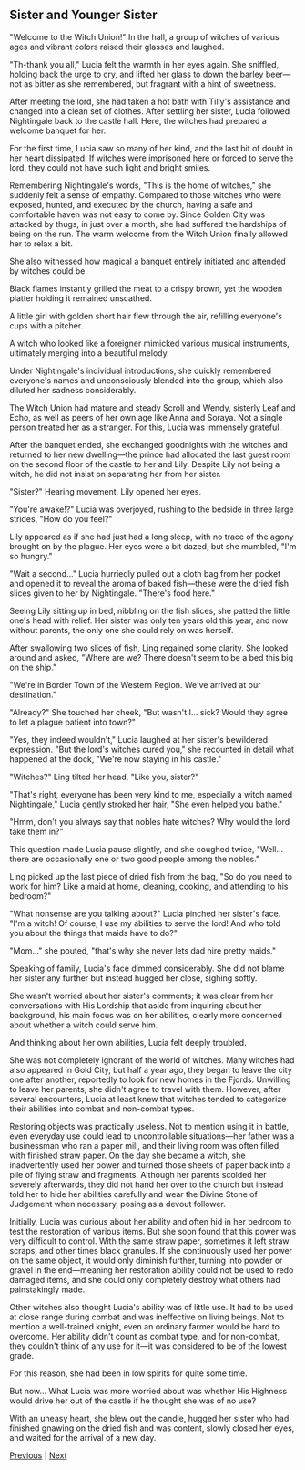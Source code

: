 ## Sister and Younger Sister
"Welcome to the Witch Union!" In the hall, a group of witches of various ages and vibrant colors raised their glasses and laughed.

"Th-thank you all," Lucia felt the warmth in her eyes again. She sniffled, holding back the urge to cry, and lifted her glass to down the barley beer—not as bitter as she remembered, but fragrant with a hint of sweetness.



After meeting the lord, she had taken a hot bath with Tilly's assistance and changed into a clean set of clothes. After settling her sister, Lucia followed Nightingale back to the castle hall. Here, the witches had prepared a welcome banquet for her.



For the first time, Lucia saw so many of her kind, and the last bit of doubt in her heart dissipated. If witches were imprisoned here or forced to serve the lord, they could not have such light and bright smiles.



Remembering Nightingale's words, "This is the home of witches," she suddenly felt a sense of empathy. Compared to those witches who were exposed, hunted, and executed by the church, having a safe and comfortable haven was not easy to come by. Since Golden City was attacked by thugs, in just over a month, she had suffered the hardships of being on the run. The warm welcome from the Witch Union finally allowed her to relax a bit.



She also witnessed how magical a banquet entirely initiated and attended by witches could be.



Black flames instantly grilled the meat to a crispy brown, yet the wooden platter holding it remained unscathed.



A little girl with golden short hair flew through the air, refilling everyone's cups with a pitcher.



A witch who looked like a foreigner mimicked various musical instruments, ultimately merging into a beautiful melody.



Under Nightingale's individual introductions, she quickly remembered everyone's names and unconsciously blended into the group, which also diluted her sadness considerably. 



The Witch Union had mature and steady Scroll and Wendy, sisterly Leaf and Echo, as well as peers of her own age like Anna and Soraya. Not a single person treated her as a stranger. For this, Lucia was immensely grateful.



After the banquet ended, she exchanged goodnights with the witches and returned to her new dwelling—the prince had allocated the last guest room on the second floor of the castle to her and Lily. Despite Lily not being a witch, he did not insist on separating her from her sister.



"Sister?" Hearing movement, Lily opened her eyes.



"You're awake!?" Lucia was overjoyed, rushing to the bedside in three large strides, "How do you feel?"



Lily appeared as if she had just had a long sleep, with no trace of the agony brought on by the plague. Her eyes were a bit dazed, but she mumbled, "I'm so hungry."



"Wait a second..." Lucia hurriedly pulled out a cloth bag from her pocket and opened it to reveal the aroma of baked fish—these were the dried fish slices given to her by Nightingale. "There's food here."



Seeing Lily sitting up in bed, nibbling on the fish slices, she patted the little one's head with relief. Her sister was only ten years old this year, and now without parents, the only one she could rely on was herself.



After swallowing two slices of fish, Ling regained some clarity. She looked around and asked, "Where are we? There doesn't seem to be a bed this big on the ship."

"We're in Border Town of the Western Region. We've arrived at our destination."

"Already?" She touched her cheek, "But wasn't I... sick? Would they agree to let a plague patient into town?"

"Yes, they indeed wouldn't," Lucia laughed at her sister's bewildered expression. "But the lord's witches cured you," she recounted in detail what happened at the dock, "We're now staying in his castle."

"Witches?" Ling tilted her head, "Like you, sister?"

"That's right, everyone has been very kind to me, especially a witch named Nightingale," Lucia gently stroked her hair, "She even helped you bathe."

"Hmm, don't you always say that nobles hate witches? Why would the lord take them in?"

This question made Lucia pause slightly, and she coughed twice, "Well... there are occasionally one or two good people among the nobles."

Ling picked up the last piece of dried fish from the bag, "So do you need to work for him? Like a maid at home, cleaning, cooking, and attending to his bedroom?"



"What nonsense are you talking about?" Lucia pinched her sister's face. "I'm a witch! Of course, I use my abilities to serve the lord! And who told you about the things that maids have to do?"

"Mom..." she pouted, "that's why she never lets dad hire pretty maids."

Speaking of family, Lucia's face dimmed considerably. She did not blame her sister any further but instead hugged her close, sighing softly.

She wasn't worried about her sister's comments; it was clear from her conversations with His Lordship that aside from inquiring about her background, his main focus was on her abilities, clearly more concerned about whether a witch could serve him.

And thinking about her own abilities, Lucia felt deeply troubled.

She was not completely ignorant of the world of witches. Many witches had also appeared in Gold City, but half a year ago, they began to leave the city one after another, reportedly to look for new homes in the Fjords. Unwilling to leave her parents, she didn't agree to travel with them. However, after several encounters, Lucia at least knew that witches tended to categorize their abilities into combat and non-combat types.

Restoring objects was practically useless. Not to mention using it in battle, even everyday use could lead to uncontrollable situations—her father was a businessman who ran a paper mill, and their living room was often filled with finished straw paper. On the day she became a witch, she inadvertently used her power and turned those sheets of paper back into a pile of flying straw and fragments. Although her parents scolded her severely afterwards, they did not hand her over to the church but instead told her to hide her abilities carefully and wear the Divine Stone of Judgement when necessary, posing as a devout follower.

Initially, Lucia was curious about her ability and often hid in her bedroom to test the restoration of various items. But she soon found that this power was very difficult to control. With the same straw paper, sometimes it left straw scraps, and other times black granules. If she continuously used her power on the same object, it would only diminish further, turning into powder or gravel in the end—meaning her restoration ability could not be used to redo damaged items, and she could only completely destroy what others had painstakingly made.

Other witches also thought Lucia's ability was of little use. It had to be used at close range during combat and was ineffective on living beings. Not to mention a well-trained knight, even an ordinary farmer would be hard to overcome. Her ability didn't count as combat type, and for non-combat, they couldn't think of any use for it—it was considered to be of the lowest grade.



For this reason, she had been in low spirits for quite some time.

But now... What Lucia was more worried about was whether His Highness would drive her out of the castle if he thought she was of no use?

With an uneasy heart, she blew out the candle, hugged her sister who had finished gnawing on the dried fish and was content, slowly closed her eyes, and waited for the arrival of a new day.





[Previous](CH0218.md) | [Next](CH0220.md)
